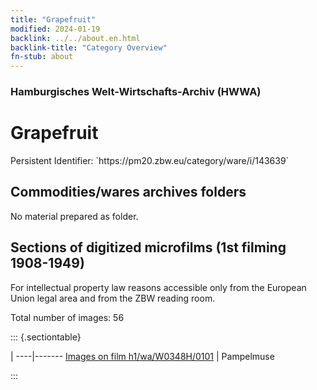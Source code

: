 ```yaml
---
title: "Grapefruit"
modified: 2024-01-19
backlink: ../../about.en.html
backlink-title: "Category Overview"
fn-stub: about
---
```


### Hamburgisches Welt-Wirtschafts-Archiv (HWWA)

# Grapefruit

<div class="hint">Persistent Identifier: `https://pm20.zbw.eu/category/ware/i/143639`</div>







## Commodities/wares archives folders





No material prepared as folder.



<a id="filmsections" />

## Sections of digitized microfilms (1st filming 1908-1949)

<p>For intellectual property law reasons accessible only from the European Union legal area and from the ZBW reading room.</p>



<p>Total number of images: 56</p>




::: {.sectiontable}

 | 
----|-------
<a class="btn" href="https://pm20.zbw.eu/film/h1/wa/W0348H/0101" rel="nofollow">Images on film h1/wa/W0348H/0101</a> | Pampelmuse


:::
















